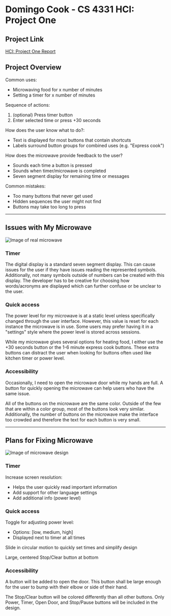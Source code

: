 # Domingo Cook - CS 4331 HCI: Project One

## Project Link
[HCI: Project One Report](https://dj9123.github.io/p1DomingoCook/)

## Project Overview
Common uses:
 * Microwaving food for x number of minutes
 * Setting a timer for x number of minutes

Sequence of actions:
 1. (optional) Press timer button
 2. Enter selected time or press +30 seconds

How does the user know what to do?:
 * Text is displayed for most buttons that contain shortcuts
 * Labels surround button groups for combined uses (e.g. "Express cook")

How does the microwave provide feedback to the user?
 * Sounds each time a button is pressed
 * Sounds when timer/microwave is completed
 * Seven segment display for remaining time or messages

Common mistakes:
 * Too many buttons that never get used
 * Hidden sequences the user might not find
 * Buttons may take too long to press

---

## Issues with My Microwave
![Image of real microwave](https://i.imgur.com/2EfoaSO.gif)

### Timer
The digital display is a standard seven segment display. This can cause issues for the 
user if they have issues reading the represented symbols. Additionally, not many symbols 
outside of numbers can be created with this display. The developer has to be creative 
for choosing how words/acronyms are displayed which can further confuse or be unclear to 
the user.

### Quick access
The power level for my microwave is at a static level unless specifically changed through 
the user interface. However, this value is reset for each instance the microwave is in 
use. Some users may prefer having it in a "settings" style where the power level is 
stored across sessions.

While my microwave gives several options for heating food, I either use the +30 seconds
button or the 1-6 minute express cook buttons. These extra buttons can distract the user 
when looking for buttons often used like kitchen timer or power level.

### Accessibility
Occasionally, I need to open the microwave door while my hands are full. A button for 
quickly opening the microwave can help users who have the same issue.

All of the buttons on the microwave are the same color. Outside of the few that are 
within a color group, most of the buttons look very similar. Additionally, the number of 
buttons on the microwave make the interface too crowded and therefore the text for each 
button is very small.

---

## Plans for Fixing Microwave
![Image of microwave design](https://i.imgur.com/zJlRzT9.png)


### Timer
Increase screen resolution:
* Helps the user quickly read important information
* Add support for other language settings
* Add additional info (power level)

### Quick access
Toggle for adjusting power level:
 * Options: [low, medium, high]
 * Displayed next to timer at all times

Slide in circular motion to quickly set times and simplify design

Large, centered Stop/Clear button at bottom

### Accessibility
A button will be added to open the door. This button shall be large enough for the user 
to bump with their elbow or side of their hand.

The Stop/Clear button will be colored differently than all other buttons. Only Power,
Timer, Open Door, and Stop/Pause buttons will be included in the design.

